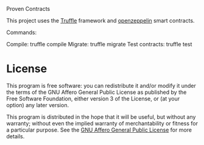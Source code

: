 Proven Contracts

This project uses the [Truffle](http://truffleframework.com/) framework and [openzeppelin](https://openzeppelin.org/) smart contracts.

Commands:

  Compile:        truffle compile
  Migrate:        truffle migrate
  Test contracts: truffle test

# License

This program is free software: you can redistribute it and/or modify it under the terms of the GNU Affero General Public License as published by the Free Software Foundation, either version 3 of the License, or (at your option) any later version.

This program is distributed in the hope that it will be useful, but without any warranty; without even the implied warranty of merchantability or fitness for a particular purpose.  See the [GNU Affero General Public License](http://www.gnu.org/licenses/agpl.html) for more details.

